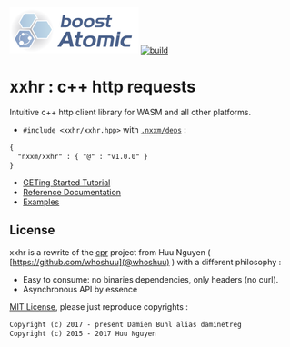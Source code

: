 ![xxhr logo](./doc/logo.png)
[![build](https://github.com/nxxm/xxhr/workflows/build/badge.svg)](https://github.com/nxxm/xxhr/actions?query=workflow%3Abuild+branch%3Amaster)

# xxhr : c++ http requests
Intuitive c++ http client library for WASM and all other platforms.

* `#include <xxhr/xxhr.hpp>` with [`.nxxm/deps`](https://nxxm.github.io) : 

```
{
  "nxxm/xxhr" : { "@" : "v1.0.0" }
}
```

* [GETing Started Tutorial](https://nxxm.github.io/xxhr/html/getting-started-cpp.html)
* [Reference Documentation](https://nxxm.github.io/xxhr/html/namespacexxhr.html)
* [Examples](https://nxxm.github.io/xxhr/html/pages.html)

## License
xxhr is a rewrite of the [cpr](https://github.com/whoshuu/cpr) project from Huu Nguyen ( [https://github.com/whoshuu](@whoshuu) ) with a different philosophy :
  - Easy to consume: no binaries dependencies, only headers (no curl).
  - Asynchronous API by essence

[MIT License](./LICENSE.md), please just reproduce copyrights : 

```
Copyright (c) 2017 - present Damien Buhl alias daminetreg
Copyright (c) 2015 - 2017 Huu Nguyen
```
